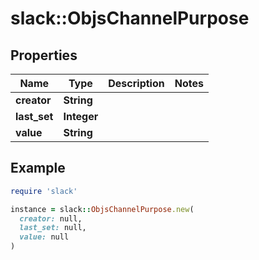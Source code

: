 # slack::ObjsChannelPurpose

## Properties

| Name | Type | Description | Notes |
| ---- | ---- | ----------- | ----- |
| **creator** | **String** |  |  |
| **last_set** | **Integer** |  |  |
| **value** | **String** |  |  |

## Example

```ruby
require 'slack'

instance = slack::ObjsChannelPurpose.new(
  creator: null,
  last_set: null,
  value: null
)
```

